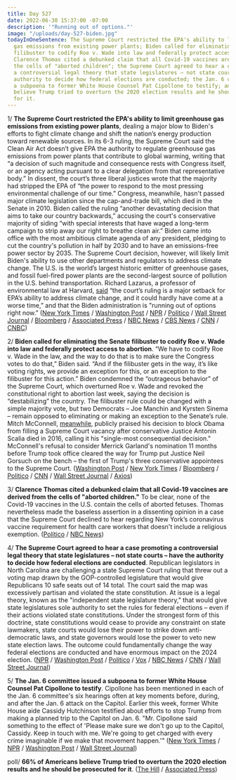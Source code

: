 ```yaml
---
title: Day 527
date: 2022-06-30 15:37:00 -07:00
description: '"Running out of options."'
image: "/uploads/day-527-biden.jpg"
todayInOneSentence: The Supreme Court restricted the EPA's ability to limit greenhouse
  gas emissions from existing power plants; Biden called for eliminating the Senate
  filibuster to codify Roe v. Wade into law and federally protect access to abortion;
  Clarence Thomas cited a debunked claim that all Covid-19 vaccines are derived from
  the cells of "aborted children"; the Supreme Court agreed to hear a case promoting
  a controversial legal theory that state legislatures – not state courts – have the
  authority to decide how federal elections are conducted; the Jan. 6 committee issued
  a subpoena to former White House Counsel Pat Cipollone to testify; and 66% of Americans
  believe Trump tried to overturn the 2020 election results and he should be prosecuted
  for it.
---
```


1/ **The Supreme Court restricted the EPA's ability to limit greenhouse gas emissions from existing power plants**, dealing a major blow to Biden's efforts to fight climate change and shift the nation’s energy production toward renewable sources. In its 6-3 ruling, the Supreme Court said the Clean Air Act doesn’t give EPA the authority to regulate greenhouse gas emissions from power plants that contribute to global warming, writing that “a decision of such magnitude and consequence rests with Congress itself, or an agency acting pursuant to a clear delegation from that representative body.” In dissent, the court’s three liberal justices wrote that the majority had stripped the EPA of “the power to respond to the most pressing environmental challenge of our time.” Congress, meanwhile, hasn't passed major climate legislation since the cap-and-trade bill, which died in the Senate in 2010. Biden called the ruling “another devastating decision that aims to take our country backwards,” accusing the court's conservative majority of siding “with special interests that have waged a long-term campaign to strip away our right to breathe clean air.” Biden came into office with the most ambitious climate agenda of any president, pledging to cut the country's pollution in half by 2030 and to have an emissions-free power sector by 2035. The Supreme Court decision, however, will likely limit Biden's ability to use other departments and regulators to address climate change. The U.S. is the world’s largest historic emitter of greenhouse gases, and fossil fuel-fired power plants are the second-largest source of pollution in the U.S. behind transportation. Richard Lazarus, a professor of environmental law at Harvard, [said](https://www.nytimes.com/2022/06/30/climate/biden-climate-action-epa.html) “the court’s ruling is a major setback for EPA’s ability to address climate change, and it could hardly have come at a worse time,” and that the Biden administration is "running out of options right now.” ([New York Times](https://www.nytimes.com/live/2022/06/30/us/supreme-court-epa/epa-carbon-emissions-scotus?smid=url-share) / [Washington Post](https://www.washingtonpost.com/politics/2022/06/30/supreme-court-epa-climate-change/) / [NPR](https://www.npr.org/2022/06/30/1103595898/supreme-court-epa-climate-change) / [Politico](https://www.politico.com/news/2022/06/30/supreme-court-handcuffs-biden-on-major-climate-rule-00043423) / [Wall Street Journal](https://www.wsj.com/articles/supreme-court-limits-environmental-protection-agencys-authority-11656598034?mod=djemalertNEWS) / [Bloomberg](https://www.bloomberg.com/news/articles/2022-06-30/supreme-court-curbs-epa-s-climate-authority-in-blow-to-biden?sref=MIBMEEoj) / [Associated Press](https://apnews.com/article/supreme-court-epa-ruling-2e893673819a1b6c6aa272a5e814f0b0) / [NBC News](https://www.nbcnews.com/politics/supreme-court/supreme-court-curbs-epas-power-limit-greenhouse-gas-emissions-rcna31904) / [CBS News](https://www.cbsnews.com/live-updates/supreme-court-epa-regulate-greenhouse-gas-emissions/) / [CNN](https://www.cnn.com/2022/06/30/politics/supreme-court-climate-change-epa-regulations/index.html) / [CNBC](https://www.cnbc.com/2022/06/30/-supreme-court-says-epa-lacks-authority-on-climate-standards-for-power-plants.html))

2/ **Biden called for eliminating the Senate filibuster to codify Roe v. Wade into law and federally protect access to abortion**. “We have to codify Roe v. Wade in the law, and the way to do that is to make sure the Congress votes to do that,” Biden said. “And if the filibuster gets in the way, it’s like voting rights, we provide an exception for this, or an exception to the filibuster for this action.” Biden condemned the “outrageous behavior” of the Supreme Court, which overturned Roe v. Wade and revoked the constitutional right to abortion last week, saying the decision is “destabilizing” the country. The filibuster rule could be changed with a simple majority vote, but two Democrats – Joe Manchin and Kyrsten Sinema – remain opposed to eliminating or making an exception to the Senate’s rule. Mitch McConnell, [meanwhile](https://www.bloomberg.com/news/articles/2022-06-29/mcconnell-says-blocking-obama-court-pick-led-to-overturning-roe?sref=MIBMEEoj), publicly praised his decision to block Obama from filling a Supreme Court vacancy after conservative Justice Antonin Scalia died in 2016, calling it his "single-most consequential decision." McConnell's refusal to consider Merrick Garland's nomination 11 months before Trump took office cleared the way for Trump put Justice Neil Gorsuch on the bench – the first of Trump's three conservative appointees to the Supreme Court. ([Washington Post](https://www.washingtonpost.com/politics/2022/06/30/biden-abortion-filibuster-nato/) / [New York Times](https://www.nytimes.com/2022/06/30/world/europe/biden-nato-jan-6.html) / [Bloomberg](https://www.bloomberg.com/news/articles/2022-06-30/biden-says-he-backs-filibuster-change-to-restore-abortion-rights?sref=MIBMEEoj) / [Politico](https://www.politico.com/news/2022/06/30/biden-supports-filibuster-carveout-abortion-rights-00043409) / [CNN](https://www.cnn.com/2022/06/30/politics/biden-abortion-rights-filibuster/index.html) / [Wall Street Journal](https://www.wsj.com/articles/biden-says-he-supports-exception-to-filibuster-to-codify-roe-v-wade-into-law-11656596123?mod=djemalertNEWS) / [Axios](https://www.axios.com/2022/06/29/mcconnell-obama-supreme-court-roe))

3/ **Clarence Thomas cited a debunked claim that all Covid-19 vaccines are derived from the cells of "aborted children."** To be clear, none of the Covid-19 vaccines in the U.S. contain the cells of aborted fetuses. Thomas nevertheless made the baseless assertion in a dissenting opinion in a case that the Supreme Court declined to hear regarding New York’s coronavirus vaccine requirement for health care workers that doesn't include a religious exemption. ([Politico](https://www.politico.com/news/2022/06/30/clarence-thomas-claims-covid-vaccines-are-derived-from-the-cells-of-aborted-children-00043483) / [NBC News](https://www.nbcnews.com/politics/supreme-court/justice-thomas-cites-debunked-claim-covid-vaccines-are-made-cells-abor-rcna36156))

4/ **The Supreme Court agreed to hear a case promoting a controversial legal theory that state legislatures – not state courts – have the authority to decide how federal elections are conducted**. Republican legislators in North Carolina are challenging a state Supreme Court ruling that threw out a voting map drawn by the GOP-controlled legislature that would give Republicans 10 safe seats out of 14 total. The court said the map was excessively partisan and violated the state constitution. At issue is a legal theory, known as the "independent state legislature theory," that would give state legislatures sole authority to set the rules for federal elections – even if their actions violated state constitutions. Under the strongest form of this doctrine, state constitutions would cease to provide any constraint on state lawmakers, state courts would lose their power to strike down anti-democratic laws, and state governors would lose the power to veto new state election laws. The outcome could fundamentally change the way federal elections are conducted and have enormous impact on the 2024 election. ([NPR](https://www.npr.org/2022/06/30/1106866830/supreme-court-to-take-on-controversial-election-law-case) / [Washington Post](https://www.washingtonpost.com/politics/2022/06/30/supreme-court-federal-elections-state-legislatures/) / [Politico](https://www.politico.com/news/2022/06/30/supreme-court-gop-independent-legislature-theory-reshape-elections-00043471) / [Vox](https://www.vox.com/23161254/supreme-court-threat-democracy-january-6?scrolla=5eb6d68b7fedc32c19ef33b4) / [NBC News](https://www.nbcnews.com/politics/supreme-court/supreme-court-takes-power-state-legislatures-decide-election-related-i-rcna32735) / [CNN](https://www.cnn.com/2022/06/30/politics/supreme-court-state-redistricting-voting-rights/) / [Wall Street Journal](https://www.wsj.com/articles/supreme-court-to-hear-case-involving-state-lawmakers-power-over-elections-11656603486?mod=djemalertNEWS))

5/ **The Jan. 6 committee issued a subpoena to former White House Counsel Pat Cipollone to testify**. Cipollone has been mentioned in each of the Jan. 6 committee's six hearings often at key moments before, during, and after the Jan. 6 attack on the Capitol. Earlier this week, former White House aide Cassidy Hutchinson testified about efforts to stop Trump from making a planned trip to the Capitol on Jan. 6. "Mr. Cipollone said something to the effect of 'Please make sure we don't go up to the Capitol, Cassidy. Keep in touch with me. We're going to get charged with every crime imaginable if we make that movement happen.'" ([New York Times](https://www.nytimes.com/2022/06/29/us/politics/pat-cipollone-subpoena-jan-6.html) / [NPR](https://www.npr.org/2022/06/29/1108798387/jan-6-committee-subpoenas-pat-cipollone-trumps-former-white-house-counsel) / [Washington Post](https://www.washingtonpost.com/national-security/2022/06/29/jan-6-committee-subpoenas-former-white-house-counsel-pat-cipollone/) / [Wall Street Journal](https://www.wsj.com/articles/jan-6-panel-zeroes-in-on-pat-cipollone-in-capitol-riot-probe-11656616120?mod=politics_lead_pos2))

poll/ **66% of Americans believe Trump tried to overturn the 2020 election results and he should be prosecuted for it**. ([The Hill](https://thehill.com/policy/national-security/3540993-two-thirds-of-those-who-believe-trump-tried-to-overturn-election-results-back-prosecution-poll/) / [Associated Press](https://apnews.com/article/capitol-siege-crime-donald-trump-congress-government-and-politics-bb9efcbca309c3acb66e9c6d8a13657d))